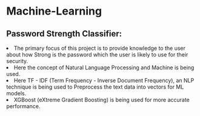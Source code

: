 # Machine-Learning
## Password Strength Classifier:
<li>The primary focus of this project is to provide knowledge to the user about how Strong is the password which the user is likely to use for their security. 
<li>Here the concept of Natural Language Processing and Machine is being used. 
<li>Here TF - IDF (Term Frequency - Inverse Document Frequency), an NLP technique is being used to Preprocess the text data into vectors for ML models. 
<li>XGBoost (eXtreme Gradient Boosting) is being used for more accurate performance. 

